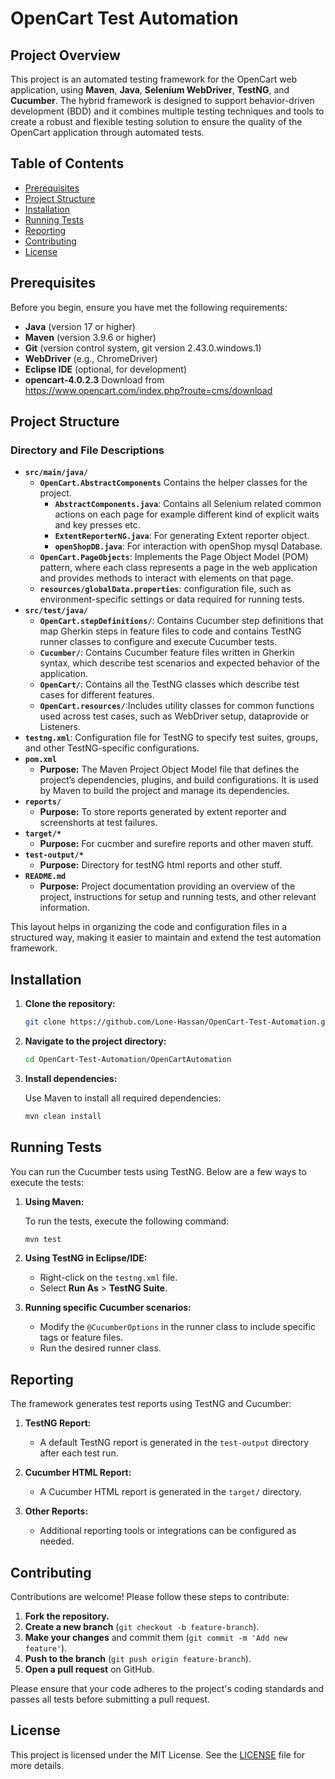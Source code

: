 # OpenCart Test Automation

## Project Overview

This project is an automated testing framework for the OpenCart web application, using **Maven**, **Java**, **Selenium WebDriver**, **TestNG**, and **Cucumber**. The hybrid framework is designed to support behavior-driven development (BDD) and  it combines multiple testing techniques and tools to create a robust and flexible testing solution to ensure the quality of the OpenCart application through automated tests.

## Table of Contents
- [Prerequisites](#prerequisites)
- [Project Structure](#project-structure)
- [Installation](#installation)
- [Running Tests](#running-tests)
- [Reporting](#reporting)
- [Contributing](#contributing)
- [License](#license)

## Prerequisites

Before you begin, ensure you have met the following requirements:

- **Java** (version 17 or higher)
- **Maven** (version 3.9.6 or higher)
- **Git** (version control system, git version 2.43.0.windows.1)
- **WebDriver** (e.g., ChromeDriver)
- **Eclipse IDE** (optional, for development)
- **opencart-4.0.2.3** Download from https://www.opencart.com/index.php?route=cms/download
## Project Structure


### **Directory and File Descriptions**

- **`src/main/java/`**
  - **`OpenCart.AbstractComponents`** Contains the helper classes for the project.
    - **`AbstractComponents.java`**:  Contains all Selenium related common actions on each page for example different kind of explicit waits and key presses etc.
    - **`ExtentReporterNG.java`**: For generating Extent reporter object.
    - **`openShopDB.java`**: For interaction with openShop mysql Database.
  - **`OpenCart.PageObjects`**: Implements the Page Object Model (POM) pattern, where each class represents a page in the web application and provides methods to interact with elements on that page.
  - **`resources/globalData.properties`**:  configuration file, such as environment-specific settings or data required for running tests.
- **`src/test/java/`**
  - **`OpenCart.stepDefinitions/`**: Contains Cucumber step definitions that map Gherkin steps in feature files to code and contains TestNG runner classes to configure and execute Cucumber tests.
  - **`Cucumber/`**: Contains Cucumber feature files written in Gherkin syntax, which describe test scenarios and expected behavior of the application.
  - **`OpenCart/`**: Contains all the TestNG classes which describe test cases for different features.
  - **`OpenCart.resources/`**:Includes utility classes for common functions used across test cases, such as WebDriver setup, dataprovide or Listeners.
- **`testng.xml`**: Configuration file for TestNG to specify test suites, groups, and other TestNG-specific configurations.
- **`pom.xml`**
  - **Purpose:** The Maven Project Object Model file that defines the project’s dependencies, plugins, and build configurations. It is used by Maven to build the project and manage its dependencies.
- **`reports/`**
  - **Purpose:** To store reports generated by extent reporter and screenshorts at test failures.
- **`target/*`**
  - **Purpose:** For cucmber and surefire reports and other maven stuff.
- **`test-output/*`**
  - **Purpose:** Directory for testNG html reports and other stuff.
- **`README.md`**
  - **Purpose:** Project documentation providing an overview of the project, instructions for setup and running tests, and other relevant information.

This layout helps in organizing the code and configuration files in a structured way, making it easier to maintain and extend the test automation framework.

## Installation

1. **Clone the repository:**

    ```bash
    git clone https://github.com/Lone-Hassan/OpenCart-Test-Automation.git
    ```

2. **Navigate to the project directory:**

    ```bash
    cd OpenCart-Test-Automation/OpenCartAutomation
    ```

3. **Install dependencies:**

    Use Maven to install all required dependencies:

    ```bash
    mvn clean install
    ```

## Running Tests

You can run the Cucumber tests using TestNG. Below are a few ways to execute the tests:

1. **Using Maven:**

    To run the tests, execute the following command:

    ```bash
    mvn test
    ```

2. **Using TestNG in Eclipse/IDE:**

    - Right-click on the `testng.xml` file.
    - Select **Run As** > **TestNG Suite**.

3. **Running specific Cucumber scenarios:**

    - Modify the `@CucumberOptions` in the runner class to include specific tags or feature files.
    - Run the desired runner class.

## Reporting

The framework generates test reports using TestNG and Cucumber:

1. **TestNG Report:**
   - A default TestNG report is generated in the `test-output` directory after each test run.

2. **Cucumber HTML Report:**
   - A Cucumber HTML report is generated in the `target/` directory.

3. **Other Reports:**
   - Additional reporting tools or integrations can be configured as needed.

## Contributing

Contributions are welcome! Please follow these steps to contribute:

1. **Fork the repository.**
2. **Create a new branch** (`git checkout -b feature-branch`).
3. **Make your changes** and commit them (`git commit -m 'Add new feature'`).
4. **Push to the branch** (`git push origin feature-branch`).
5. **Open a pull request** on GitHub.

Please ensure that your code adheres to the project's coding standards and passes all tests before submitting a pull request.

## License

This project is licensed under the MIT License. See the [LICENSE](LICENSE) file for more details.

